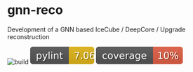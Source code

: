 # gnn-reco
Development of a GNN based IceCube / DeepCore / Upgrade reconstruction

![build](https://github.com/icecube/gnn-reco/actions/workflows/build.yml/badge.svg)
![build](./misc/badges/pylint.svg)
![build](./misc/badges/coverage.svg)
